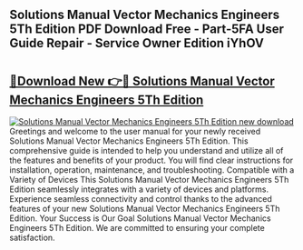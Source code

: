 ## Solutions Manual Vector Mechanics Engineers 5Th Edition PDF Download Free - Part-5FA User Guide Repair - Service Owner Edition iYhOV

# <h2><a href="http://bc7446.oget.top/?id=Solutions+Manual+Vector+Mechanics+Engineers+5Th+Edition">🔗Download New 👉🔴 Solutions Manual Vector Mechanics Engineers 5Th Edition</a></h2>

[![Solutions Manual Vector Mechanics Engineers 5Th Edition new download](https://i.imgur.com/5g1atiW.png)](http://bc7446.oget.top/?id=Solutions+Manual+Vector+Mechanics+Engineers+5Th+Edition)
Greetings and welcome to the user manual for your newly received Solutions Manual Vector Mechanics Engineers 5Th Edition. This comprehensive guide is intended to help you understand and utilize all of the features and benefits of your product. You will find clear instructions for installation, operation, maintenance, and troubleshooting. Compatible with a Variety of Devices This Solutions Manual Vector Mechanics Engineers 5Th Edition seamlessly integrates with a variety of devices and platforms. Experience seamless connectivity and control thanks to the advanced features of your new Solutions Manual Vector Mechanics Engineers 5Th Edition. Your Success is Our Goal Solutions Manual Vector Mechanics Engineers 5Th Edition. We are committed to ensuring your complete satisfaction.
